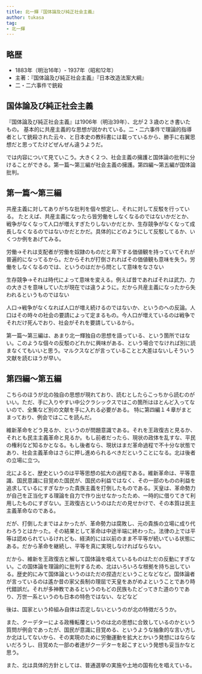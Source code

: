 ```yaml
---
title: 北一輝『国体論及び純正社会主義』
author: tukasa
tag: 
- 北一輝
---
```

## 略歴

- 1883年（明治16年）- 1937年（昭和12年）
- 主著：『国体論及び純正社会主義』『日本改造法案大綱』
- 二・二六事件で銃殺

## 国体論及び純正社会主義

『国体論及び純正社会主義』は1906年（明治39年）、北が２３歳のとき書いたもの。
基本的に共産主義的な思想が説かれている。二・二六事件で理論的指導者として銃殺された云々、と日本史の教科書には載っているから、勝手に右翼思想だと思ってたけどぜんぜん違うようだ。

では内容について見ていこう。大きく２つ、社会主義の擁護と国体論の批判に分けることができる。第一篇～第三編が社会主義の擁護。第四編～第五編が国体論批判。

## 第一篇～第三編

共産主義に対してありがちな批判を個々想定し、それに対して反駁を行っている。
たとえば、共産主義になったら皆労働をしなくなるのではないかだとか、戦争がなくなって人口が増えすぎたりしないかだとか、生存競争がなくなって成長しなくなるのではないかだとかだ。具体的にどのようにして反駁してるか、いくつか例をあげてみる。

労働→それは支配者が労働を奴隷のものだと卑下する価値観を持っていてそれが普遍的になってるから。だからそれが打倒されればその価値観も意味を失う。労働をしなくなるのでは、というのはだから問として意味をなさない

生存競争→それは時代によって意味を変える。例えば昔であればそれは武力、力の大きさを意味していたが現在では違うように。だから共産主義になったから失われるというものではない

人口→戦争がなくなれば人口が増え続けるのではないか、というのへの反論。人口はその時々の社会の要請によって定まるもの。今人口が増えているのは戦争でそれだけ死んでおり、社会がそれを要請しているから。

第一篇～第三編は、あまり北一輝独自の思想を語っている、という箇所ではない。このような個々の反駁のどれかに興味がある、という場合でなければ別に読まなくてもいいと思う。マルクスなどが言っていることと大差はないしそういう文献を読むほうが早い。

## 第四編～第五編

こちらのほうが北の独自の思想が現れており、読むとしたらこっちから読むのがいい。ただ、手に入りやすい中公クラシックスではこの箇所はほとんど入ってないので、全集など別の文献を手に入れる必要がある。
特に第四編１４章がまとまっており、例会ではここを読んだ。

維新革命をどう見るか、というのが問題意識である。それを王政復古と見るか、それとも民主主義革命と見るか。もし前者だったら、現状の政体を乱すな、平民の権利など知るかとなる。もし後者なら、現状はまだ革命過程で不十分な状態であり、社会主義革命はさらに押し進められるべきだということになる。北は後者の立場に立つ。

北によると、歴史というのは平等思想の拡大の過程である。維新革命は、平等意識、国民意識に目覚めた国民が、国民の利益ではなく、その一部のものの利益を追求しているにすぎなかった貴族主義を打倒したものである。天皇は、革命勢力が自己を正当化する理論を自力で作り出せなかったため、一時的に借りてきて利用したものにすぎない。王政復古というのはただの見せかけで、その本質は民主主義革命なのである。

だが、打倒したまではよかったが、革命勢力は腐敗し、元の貴族の立場に成り代わろうとはかった。その結果として革命は中途半端に終わった。法律の上では平等は認められているけれども、経済的には以前のまま不平等が続いている状態にある。だから革命を継続し、平等を真に実現しなければならない。

だから、維新を王政復古と解して国体論を唱えているものはただの反動にすぎない。この国体論を理論的に批判するため、北はいろいろな根拠を持ち出している。歴史的にみて国体論というのはただの捏造だということなどなど。国体論者が言っているのは遙か昔の家父長制の理屈で天皇をあがめよということであり時代錯誤だ。それが多神教であるというのもどの民族もたどってきた道のりであり、万世一系というのも日本の特色ではない、などなど

後は、国家という枠組み自体は否定しないというのが北の特徴だろうか。

また、クーデターによる政権転覆というのは北の思想に合致しているのかという質問が例会であったが、国民が意識に目覚める、というような抽象的な言い方しか北はしてないから、その実現のために労働運動を拡大とかいう発想にはならないだろうし、目覚めた一部の者達がクーデターを起こすという発想も妥当かなと思う。

また、北は具体的方針としては、普通選挙の実施や土地の国有化を唱えている。